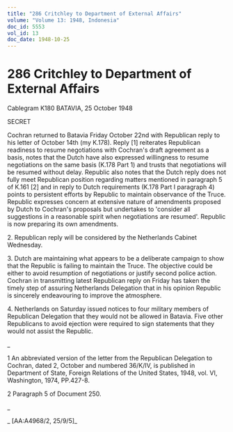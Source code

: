 ```yaml
---
title: "286 Critchley to Department of External Affairs"
volume: "Volume 13: 1948, Indonesia"
doc_id: 5553
vol_id: 13
doc_date: 1948-10-25
---
```


# 286 Critchley to Department of External Affairs

Cablegram K180 BATAVIA, 25 October 1948

SECRET

Cochran returned to Batavia Friday October 22nd with Republican reply to his letter of October 14th (my K.178). Reply [1] reiterates Republican readiness to resume negotiations with Cochran's draft agreement as a basis, notes that the Dutch have also expressed willingness to resume negotiations on the same basis (K.178 Part 1) and trusts that negotiations will be resumed without delay. Republic also notes that the Dutch reply does not fully meet Republican position regarding matters mentioned in paragraph 5 of K.161 [2] and in reply to Dutch requirements (K.178 Part I paragraph 4) points to persistent efforts by Republic to maintain observance of the Truce. Republic expresses concern at extensive nature of amendments proposed by Dutch to Cochran's proposals but undertakes to 'consider all suggestions in a reasonable spirit when negotiations are resumed'. Republic is now preparing its own amendments.

2\. Republican reply will be considered by the Netherlands Cabinet Wednesday.

3\. Dutch are maintaining what appears to be a deliberate campaign to show that the Republic is failing to maintain the Truce. The objective could be either to avoid resumption of negotiations or justify second police action. Cochran in transmitting latest Republican reply on Friday has taken the timely step of assuring Netherlands Delegation that in his opinion Republic is sincerely endeavouring to improve the atmosphere.

4\. Netherlands on Saturday issued notices to four military members of Republican Delegation that they would not be allowed in Batavia. Five other Republicans to avoid ejection were required to sign statements that they would not assist the Republic.

_

1 An abbreviated version of the letter from the Republican Delegation to Cochran, dated 2, October and numbered 36/K/IV, is published in Department of State, Foreign Relations of the United States, 1948, vol. VI, Washington, 1974, PP.427-8.

2 Paragraph 5 of Document 250.

_

_ [AA:A4968/2, 25/9/5]_
